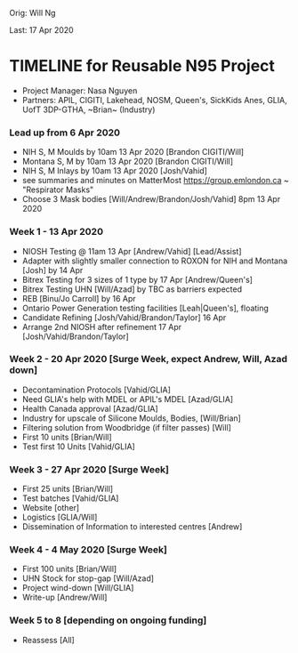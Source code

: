 Orig: Will Ng

Last: 17 Apr 2020

# TIMELINE for Reusable N95 Project

- Project Manager: Nasa Nguyen
- Partners: APIL, CIGITI, Lakehead, NOSM, Queen's, SickKids Anes, GLIA, UofT 3DP-GTHA, ~Brian~ (Industry)

### Lead up from 6 Apr 2020 
- NIH S, M Moulds by 10am 13 Apr 2020 [Brandon CIGITI/Will]
- Montana S, M by 10am 13 Apr 2020 [Brandon CIGITI/Will]
- NIH S, M Inlays by 10am 13 Apr 2020 [Josh/Vahid]
- see summaries and minutes on MatterMost https://group.emlondon.ca ~ "Respirator Masks"
- Choose 3 Mask bodies [Will/Andrew/Brandon/Josh/Vahid] 8pm 13 Apr 2020

### Week 1 - 13 Apr 2020
- NIOSH Testing @ 11am 13 Apr [Andrew/Vahid] [Lead/Assist]
- Adapter with slightly smaller connection to ROXON for NIH and Montana [Josh] by 14 Apr
- Bitrex Testing for 3 sizes of 1 type by 17 Apr [Andrew/Queen's]
- Bitrex Testing UHN [Will/Azad] by TBC as barriers expected
- REB [Binu/Jo Carroll] by 16 Apr
- Ontario Power Generation testing facilities [Leah|Queen's], floating
- Candidate Refining [Josh/Vahid/Brandon/Taylor] 16 Apr 
- Arrange 2nd NIOSH after refinement 17 Apr [Josh/Vahid/Brandon/Taylor]

### Week 2 - 20 Apr 2020 [Surge Week, expect Andrew, Will, Azad down]
- Decontamination Protocols [Vahid/GLIA]
- Need GLIA's help with MDEL or APIL's MDEL [Azad/GLIA]
- Health Canada approval [Azad/GLIA]
- Industry for upscale of Silicone Moulds, Bodies, [Will/Brian]
- Filtering solution from Woodbridge (if filter passes) [Will]
- First 10 units [Brian/Will]
- Test first 10 Units [Vahid/GLIA]

### Week 3 - 27 Apr 2020 [Surge Week]
- First 25 units [Brian/Will]
- Test batches [Vahid/GLIA]
- Website [other]
- Logistics [GLIA/Will]
- Dissemination of Information to interested centres [Andrew]

### Week 4 - 4 May 2020 [Surge Week]
- First 100 units [Brian/Will]
- UHN Stock for stop-gap [Will/Azad]
- Project wind-down [Will/GLIA] 
- Write-up [Andrew/Will]

### Week 5 to 8 [depending on ongoing funding]
- Reassess [All]

